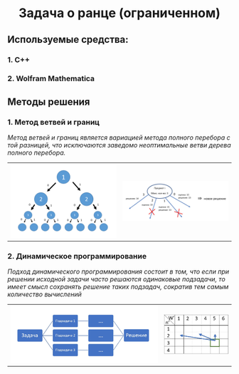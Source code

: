 <h1 align=center>Задача о ранце (ограниченном)</h1>

## Используемые средства:
### 1. С++
### 2. Wolfram Mathematica
## Методы решения
### 1. Метод ветвей и границ
*Метод ветвей и границ является вариацией метода полного перебора с той разницей, что исключаются заведомо неоптимальные ветви дерева полного перебора.*
<table>
<tr>
<td><img src="figures/derevo.png" alt="Фотография 1"> </td>
 <td><img src="figures/mvg.jpg" alt="Фотография 2" ></td>
</tr>
</table>


### 2. Динамическое программирование
*Подход динамического программирования состоит в том, что если при решении исходной задачи часто решаются одинаковые подзадачи, то имеет смысл сохранять решение таких подзадач, сократив тем самым количество вычислений*
 <table>
<tr>
<td><img src="figures/dp.jpg" alt="Фотография 1" scale = 50> </td>
 <td><img src="figures/table.jpg" alt="Фотография 2" ></td>
</tr>
</table>
